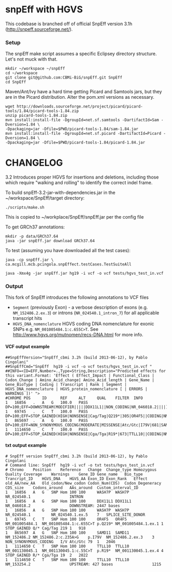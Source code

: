 snpEff with HGVS
=================

This codebase is branched off of official SnpEff version 3.1h (http://snpeff.sourceforge.net/).

### Setup ###

The snpEff make script assumes a specific Eclipsey directory structure. Let's not muck with that.

```
mkdir ~/workspace ~/snpEff
cd ~/workspace
git clone git@github.com:CBMi-BiG/snpEff.git SnpEff
cd SnpEff
```

Maven/Ant/Ivy have a hard time getting Picard and Samtools jars, but they are in the Picard distribution. Alter the pom.xml versions as necessary.

```
wget http://downloads.sourceforge.net/project/picard/picard-tools/1.84/picard-tools-1.84.zip
unzip picard-tools-1.84.zip
mvn install:install-file -DgroupId=net.sf.samtools -DartifactId=Sam -Dversion=1.84 \
-Dpackaging=jar -Dfile=$PWD/picard-tools-1.84/sam-1.84.jar
mvn install:install-file -DgroupId=net.sf.picard -DartifactId=Picard -Dversion=1.84 \
-Dpackaging=jar -Dfile=$PWD/picard-tools-1.84/picard-1.84.jar
```

CHANGELOG
=========
3.2 Introduces proper HGVS for insertions and deletions, including those which require "walking and rolling" to identify the correct indel frame.


To build snpEff-3.2-jar-with-dependencies.jar in the ~/workspace/SnpEff/target directory:


```
./scripts/make.sh
```

This is copied to ~/workplace/SnpEff/snpEff.jar per the config file

To get GRCh37 annotations:
```
mkdir -p data/GRCh37.64
java -jar snpEff.jar download GRCh37.64
```

To test (assuming you have downloaded all the test cases):

```
java -cp snpEff.jar \
ca.mcgill.mcb.pcingola.snpEffect.testCases.TestSuiteAll
```


```
java -Xmx4g -jar snpEff.jar hg19 -i vcf -o vcf tests/hgvs_test_in.vcf
```
### Output ###
This fork of SnpEff introduces the following annotations to VCF files
*   `Segment` (previously Exon) - a verbose description of  exons (e.g. `NM_152486.2.ex.3`) or introns (`NR_024540.1_intron_7`) for all applicable transcript hits
*   `HGVS_DNA_nomenclature` HGVS coding DNA nomenclature for exonic SNPs e.g. `NM_001005484.1:c.655C>T`. See http://www.hgvs.org/mutnomen/recs-DNA.html for more info.

#### VCF output example ####
```
##SnpEffVersion="SnpEff_cbmi 3.2h (build 2013-06-12), by Pablo Cingolani"
##SnpEffCmd="SnpEff  hg19 -i vcf -o vcf tests/hgvs_test_in.vcf "
##INFO=<ID=EFF,Number=.,Type=String,Description="Predicted effects for this variant.Format: 'Effect ( Effect_Impact | Functional_Class | Codon_Change | Amino_Acid_change| Amino_Acid_length | Gene_Name | Gene_BioType | Coding | Transcript | Rank | Segment | HGVS_DNA_nomenclature | HGVS_protein_nomenclature [ | ERRORS | WARNINGS ])' ">
#CHROME POS     ID      REF     ALT     QUAL    FILTER  INFO
1	16856	.	A	G	100.0	PASS	DP=100;EFF=DOWNSTREAM(MODIFIER|||||DDX11L1||NON_CODING|NR_046018.2||||),INTRON(MODIFIER|||||WASH7P||NON_CODING|NR_024540.1|7|NR_024540.1_intron_7||),SPLICE_SITE_DONOR(HIGH|||||WASH7P||NON_CODING|NR_024540.1|7|NR_024540.1.ex.5||)
1	69745	.	C	T	100.0	PASS	DP=100;EFF=STOP_GAINED(HIGH|NONSENSE|Cag/Tag|Q219*|305|OR4F5||CODING|NM_001005484.1|1|NM_001005484.1.ex.1|NM_001005484.1:c.655C>T|p.Q219*)
1	865697	.	A	G	100.0	PASS	DP=100;EFF=NON_SYNONYMOUS_CODING(MODERATE|MISSENSE|Atc/Gtc|I79V|681|SAMD11||CODING|NM_152486.2|3|NM_152486.2.ex.3|NM_152486.2:c.235A>G|p.I79V)
1	1114650	.	C	T	100.0	PASS	DP=100;EFF=STOP_GAINED(HIGH|NONSENSE|Cga/Tga|R19*|673|TTLL10||CODING|NM_001130045.1|4|NM_001130045.1.ex.4|NM_001130045.1:c.55C>T|p.R19*),UPSTREAM(MODIFIER||||404|TTLL10||CODING|NM_153254.2||||)
```
#### txt output example ####
```
# SnpEff version SnpEff_cbmi 3.2h (build 2013-06-12), by Pablo Cingolani
# Command line: SnpEff  hg19 -i vcf -o txt tests/hgvs_test_in.vcf 
# Chromo	Position	Reference	Change	Change_type	Homozygous	Quality	Coverage	Warnings	Gene_ID	Gene_name	Bio_type	Trancript_ID	HGVS_DNA	HGVS_AA	Exon_ID	Exon_Rank	Effect	old_AA/new_AA	Old_codon/New_codon	Codon_Num(CDS)	Codon_Degeneracy	CDS_size	Codons_around	AAs_around	Custom_interval_ID
1	16856	A	G	SNP	Hom	100	100		WASH7P	WASH7P		NR_024540.1					INTRON								
1	16856	A	G	SNP	Hom	100	100		DDX11L1	DDX11L1		NR_046018.2					DOWNSTREAM: 2447 bases								
1	16856	A	G	SNP	Hom	100	100		WASH7P	WASH7P		NR_024540.1			NR_024540.1.ex.5	7	SPLICE_SITE_DONOR								
1	69745	C	T	SNP	Hom	100	100		OR4F5	OR4F5		NM_001005484.1	NM_001005484.1:c.655C>T	p.Q219*	NM_001005484.1.ex.1	1	STOP_GAINED	Q/*	Cag/Tag	219	1	918			
1	865697	A	G	SNP	Hom	100	100		SAMD11	SAMD11		NM_152486.2	NM_152486.2:c.235A>G	p.I79V	NM_152486.2.ex.3	3	NON_SYNONYMOUS_CODING	I/V	Atc/Gtc	79	1	2046			
1	1114650	C	T	SNP	Hom	100	100		TTLL10	TTLL10		NM_001130045.1	NM_001130045.1:c.55C>T	p.R19*	NM_001130045.1.ex.4	4	STOP_GAINED	R/*	Cga/Tga	19	2	2022			
1	1114650	C	T	SNP	Hom	100	100		TTLL10	TTLL10		NM_153254.2					UPSTREAM: 427 bases					1215			
```
